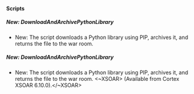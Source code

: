 
#### Scripts

##### New: DownloadAndArchivePythonLibrary

- New: The script downloads a Python library using PIP, archives it, and returns the file to the war room.

##### New: DownloadAndArchivePythonLibrary

- New: The script downloads a Python library using PIP, archives it, and returns the file to the war room.
<~XSOAR> (Available from Cortex XSOAR 6.10.0).</~XSOAR>
